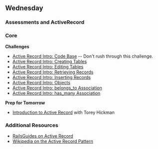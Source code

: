 ## Wednesday
### Assessments and ActiveRecord

### Core

**Challenges**

- [Active Record Intro: Code Base](../../../../active-record-intro-code-base-challenge) -- Don't rush through this challenge.
- [Active Record Intro: Creating Tables](../../../../active-record-intro-creating-tables-challenge)
- [Active Record Intro: Editing Tables](../../../../active-record-intro-editing-tables-challenge)
- [Active Record Intro: Retrieving Records](../../../../active-record-intro-retrieving-records-challenge)
- [Active Record Intro: Inserting Records](../../../../active-record-intro-inserting-records-challenge)
- [Active Record Intro: Objects](../../../../active-record-intro-objects-challenge)
- [Active Record Intro: belongs_to Association](../../../../active-record-intro-belongs-to-association-challenge)
- [Active Record Intro: has_many Association](../../../../active-record-intro-has-many-association-challenge)

**Prep for Tomorrow**

- [Introduction to Active Record](https://talks.devbootcamp.com/active-record-introduction) with Torey Hickman

### Additional Resources

- [RailsGuides on Active Record](http://guides.rubyonrails.org/active_record_querying.html)
- [Wikipedia on the Active Record Pattern](http://en.wikipedia.org/wiki/Active_record_pattern)

